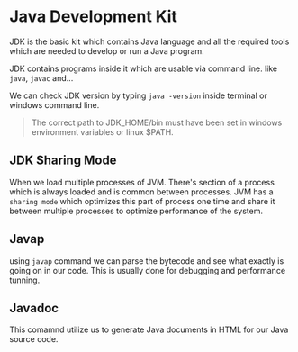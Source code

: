 # Java Development Kit

JDK is the basic kit which contains Java language and all the required tools which are needed to develop or run a Java program.

JDK contains programs inside it which are usable via command line. like `java`, `javac` and...

We can check JDK version by typing `java -version` inside terminal or windows command line.

> The correct path to JDK_HOME/bin must have been set in windows environment variables or linux $PATH.

## JDK Sharing Mode

When we load multiple processes of JVM. There's section of a process which is always loaded and is common between processes. JVM has a `sharing mode` which optimizes this part of process one time and share it between multiple processes to optimize performance of the system.

## Javap

using `javap` command we can parse the bytecode and see what exactly is going on in our code. This is usually done for debugging and performance tunning.

## Javadoc

This comamnd utilize us to generate Java documents in HTML for our Java source code.
